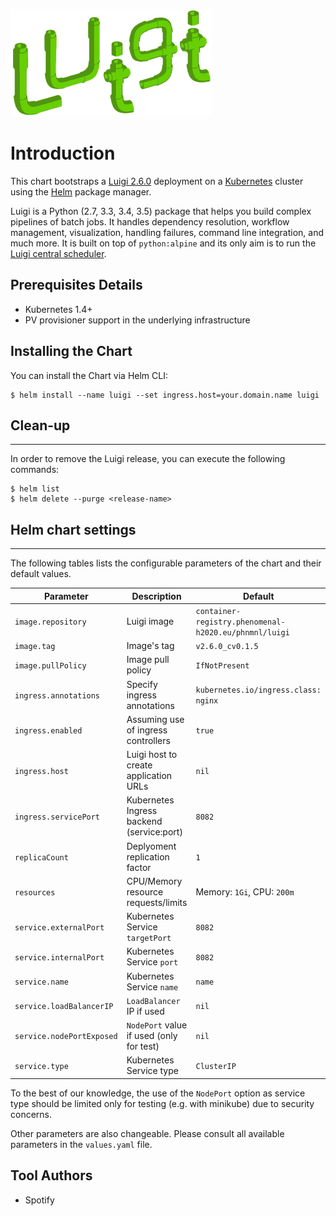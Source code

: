 ![Logo](luigi_logo.png)

# Introduction
This chart bootstraps a [Luigi 2.6.0](https://github.com/spotify/luigi) deployment on a [Kubernetes](http://kubernetes.io) cluster using the [Helm](https://helm.sh) package manager.

Luigi is a Python (2.7, 3.3, 3.4, 3.5) package that helps you build complex pipelines of batch jobs. It handles dependency resolution, workflow management, visualization, handling failures, command line integration, and much more. It is built on top of `python:alpine` and its only aim is to run the [Luigi central scheduler](http://luigi.readthedocs.io/en/stable/central_scheduler.html).

## Prerequisites Details
- Kubernetes 1.4+
- PV provisioner support in the underlying infrastructure

## Installing the Chart
You can install the Chart via Helm CLI:

```console
$ helm install --name luigi --set ingress.host=your.domain.name luigi
```

## Clean-up
-----------

In order to remove the Luigi release, you can execute the following commands:

```console
$ helm list
$ helm delete --purge <release-name>
```

## Helm chart settings
----------------------

The following tables lists the configurable parameters of the chart and their default values.

| Parameter                | Description                               | Default                                                |
|--------------------------|-------------------------------------------|--------------------------------------------------------|
| `image.repository`       | Luigi image                               | `container-registry.phenomenal-h2020.eu/phnmnl/luigi`  |
| `image.tag`              | Image's tag                               | `v2.6.0_cv0.1.5`                                       |
| `image.pullPolicy`       | Image pull policy                         | `IfNotPresent`                                         |
| `ingress.annotations`    | Specify ingress annotations               | `kubernetes.io/ingress.class: nginx`                   |
| `ingress.enabled`        | Assuming use of ingress controllers       | `true`                                                 |                                                 
| `ingress.host`           | Luigi host to create application URLs     | `nil`                                                  |
| `ingress.servicePort`    | Kubernetes Ingress backend (service:port) | `8082`                                                 |
| `replicaCount`           | Deplyoment replication factor             | `1`                                                    |
| `resources`              | CPU/Memory resource requests/limits       | Memory: `1Gi`, CPU: `200m`                             |
| `service.externalPort`   | Kubernetes Service `targetPort`           | `8082`                                                 |
| `service.internalPort`   | Kubernetes Service `port`                 | `8082`                                                 |
| `service.name`           | Kubernetes Service `name`                 | `name`                                                 |
| `service.loadBalancerIP` | `LoadBalancer` IP if used                 | `nil`                                                  |
| `service.nodePortExposed`| `NodePort` value if used (only for test)  | `nil`                                                  |
| `service.type`           | Kubernetes Service type                   | `ClusterIP`                                            |

To the best of our knowledge, the use of the `NodePort` option as service type should be limited only for testing (e.g. with minikube) due to security concerns.  

Other parameters are also changeable. Please consult all available parameters in the `values.yaml` file.


## Tool Authors

- Spotify
